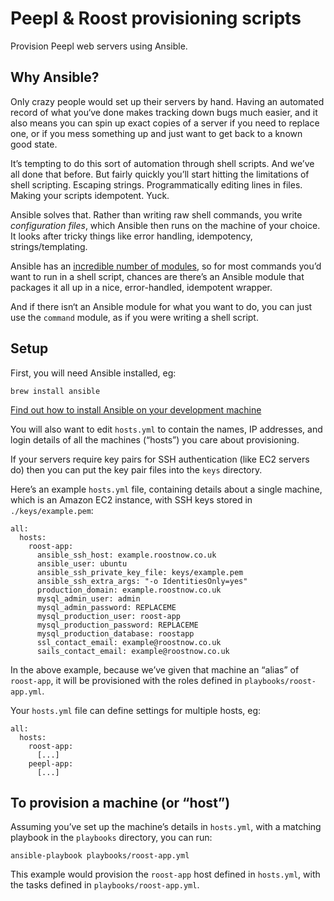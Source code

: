 # Peepl & Roost provisioning scripts

Provision Peepl web servers using Ansible.

## Why Ansible?

Only crazy people would set up their servers by hand. Having an automated record of what you‘ve done makes tracking down bugs much easier, and it also means you can spin up exact copies of a server if you need to replace one, or if you mess something up and just want to get back to a known good state.

It’s tempting to do this sort of automation through shell scripts. And we’ve all done that before. But fairly quickly you’ll start hitting the limitations of shell scripting. Escaping strings. Programmatically editing lines in files. Making your scripts idempotent. Yuck.

Ansible solves that. Rather than writing raw shell commands, you write _configuration files_, which Ansible then runs on the machine of your choice. It looks after tricky things like error handling, idempotency, strings/templating.

Ansible has an [incredible number of modules](https://docs.ansible.com/ansible/latest/modules/list_of_all_modules.html), so for most commands you’d want to run in a shell script, chances are there’s an Ansible module that packages it all up in a nice, error-handled, idempotent wrapper.

And if there isn‘t an Ansible module for what you want to do, you can just use the `command` module, as if you were writing a shell script.

## Setup

First, you will need Ansible installed, eg:

    brew install ansible

[Find out how to install Ansible on your development machine](https://docs.ansible.com/ansible/latest/installation_guide/intro_installation.html)

You will also want to edit `hosts.yml` to contain the names, IP addresses, and login details of all the machines (“hosts”) you care about provisioning.

If your servers require key pairs for SSH authentication (like EC2 servers do) then you can put the key pair files into the `keys` directory.

Here’s an example `hosts.yml` file, containing details about a single machine, which is an Amazon EC2 instance, with SSH keys stored in `./keys/example.pem`:

    all:
      hosts:
        roost-app:
          ansible_ssh_host: example.roostnow.co.uk
          ansible_user: ubuntu
          ansible_ssh_private_key_file: keys/example.pem
          ansible_ssh_extra_args: "-o IdentitiesOnly=yes"
          production_domain: example.roostnow.co.uk
          mysql_admin_user: admin
          mysql_admin_password: REPLACEME
          mysql_production_user: roost-app
          mysql_production_password: REPLACEME
          mysql_production_database: roostapp
          ssl_contact_email: example@roostnow.co.uk
          sails_contact_email: example@roostnow.co.uk

In the above example, because we’ve given that machine an “alias” of `roost-app`, it will be provisioned with the roles defined in `playbooks/roost-app.yml`.

Your `hosts.yml` file can define settings for multiple hosts, eg:

    all:
      hosts:
        roost-app:
          [...]
        peepl-app:
          [...]

## To provision a machine (or “host”)

Assuming you’ve set up the machine’s details in `hosts.yml`, with a matching playbook in the `playbooks` directory, you can run:

    ansible-playbook playbooks/roost-app.yml

This example would provision the `roost-app` host defined in `hosts.yml`, with the tasks defined in `playbooks/roost-app.yml`.
